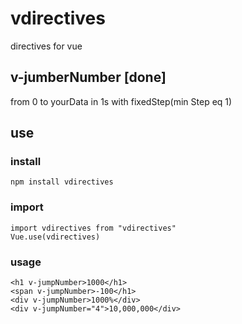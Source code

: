 # vdirectives
directives for vue

##  v-jumberNumber [done]

from 0 to yourData in 1s with fixedStep(min Step eq 1)




## use
### install
```
npm install vdirectives
```

### import 

```
import vdirectives from "vdirectives"
Vue.use(vdirectives)

```

### usage
```
<h1 v-jumpNumber>1000</h1>
<span v-jumpNumber>-100</h1>
<div v-jumpNumber>1000%</div>
<div v-jumpNumber="4">10,000,000</div>
```
